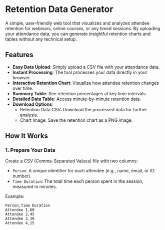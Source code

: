 # Retention Data Generator

A simple, user-friendly web tool that visualizes and analyzes attendee retention for webinars, online courses, or any timed sessions. By uploading your attendance data, you can generate insightful retention charts and tables without any technical setup.

## Features

- **Easy Data Upload**: Simply upload a CSV file with your attendance data.
- **Instant Processing**: The tool processes your data directly in your browser.
- **Interactive Retention Chart**: Visualize how attendee retention changes over time.
- **Summary Table**: See retention percentages at key time intervals.
- **Detailed Data Table**: Access minute-by-minute retention data.
- **Download Options**:
  - Retention Data CSV: Download the processed data for further analysis.
  - Chart Image: Save the retention chart as a PNG image.

## How It Works

### 1. Prepare Your Data

Create a CSV (Comma-Separated Values) file with two columns:

- `Person`: A unique identifier for each attendee (e.g., name, email, or ID number).
- `Time Duration`: The total time each person spent in the session, measured in minutes.

Example:

```csv
Person,Time Duration
Attendee 1,60
Attendee 2,45
Attendee 3,30
Attendee 4,15
